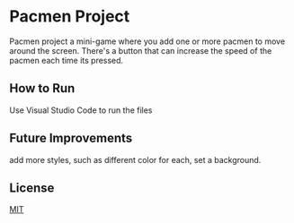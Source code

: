 # Pacmen Project

Pacmen project a mini-game where you add one or more pacmen to move around the screen. There's a button that can increase the speed of the pacmen each time its pressed.

## How to Run

Use Visual Studio Code to run the files


## Future Improvements 
add more styles, such as different color for each, set a background.

## License

[MIT](https://choosealicense.com/licenses/mit/)
